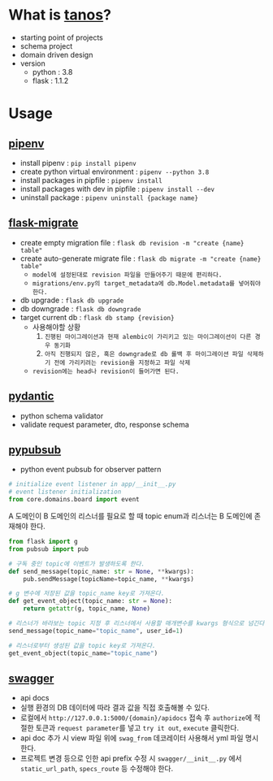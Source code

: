 # What is [tanos](https://bitbucket.org/apartalk/tanos/src)?
* starting point of projects
* schema project
* domain driven design
* version 
    * python : 3.8
    * flask : 1.1.2
# Usage
## [pipenv](https://github.com/pypa/pipenv)
* install pipenv : `pip install pipenv`
* create python virtual environment : `pipenv --python 3.8`
* install packages in pipfile : `pipenv install`
* install packages with dev in pipfile : `pipenv install --dev`
* uninstall package : `pipenv uninstall {package name}`
## [flask-migrate](https://flask-migrate.readthedocs.io/en/latest/)
* create empty migration file : `flask db revision -m "create {name} table"`
* create auto-generate migrate file : `flask db migrate -m "create {name} table"`
    * `model에 설정된대로 revision 파일을 만들어주기 때문에 편리하다.`
    * `migrations/env.py의 target_metadata에 db.Model.metadata를 넣어줘야 한다.`
* db upgrade : `flask db upgrade`
* db downgrade : `flask db downgrade`
* target current db : `flask db stamp {revision}`
    * 사용해야할 상황
        1. `진행된 마이그레이션과 현재 alembic이 가리키고 있는 마이그레이션이 다른 경우 동기화`
        2. `아직 진행되지 않은, 혹은 downgrade로 db 롤백 후 마이그레이션 파일 삭제하기 전에 가리키려는 revision을 지정하고 파일 삭제`
    * `revision에는 head나 revision이 들어가면 된다.`
## [pydantic](https://pydantic-docs.helpmanual.io/)
* python schema validator
* validate request parameter, dto, response schema
## [pypubsub](https://pypubsub.readthedocs.io/en/latest/)
* python event pubsub for observer pattern

```python
# initialize event listener in app/__init__.py
# event listener initialization
from core.domains.board import event
```
A 도메인이 B 도메인의 리스너를 필요로 할 때 topic enum과 리스너는 B 도메인에 존재해야 한다.
```python
from flask import g
from pubsub import pub

# 구독 중인 topic에 이벤트가 발생하도록 한다.
def send_message(topic_name: str = None, **kwargs):
    pub.sendMessage(topicName=topic_name, **kwargs)

# g 변수에 저장된 값을 topic_name key로 가져온다.
def get_event_object(topic_name: str = None):
    return getattr(g, topic_name, None)

# 리스너가 바라보는 topic 지정 후 리스너에서 사용할 매개변수를 kwargs 형식으로 넘긴다.
send_message(topic_name="topic_name", user_id=1)

# 리스너로부터 생성된 값을 topic key로 가져온다.
get_event_object(topic_name="topic_name")
```
## [swagger](https://swagger.io/docs/specification/basic-structure/)
* api docs
* 실행 환경의 DB 데이터에 따라 결과 값을 직접 호출해볼 수 있다.
* 로컬에서 `http://127.0.0.1:5000/{domain}/apidocs` 접속 후 `authorize`에 적절한 토큰과 `request parameter`를 넣고 `try it out`, `execute` 클릭한다.
* api doc 추가 시 view 파일 위에 `swag_from` 데코레이터 사용해서 yml 파일 명시한다.
* 프로젝트 변경 등으로 인한 api prefix 수정 시 `swagger/__init__.py` 에서 `static_url_path`, `specs_route` 등 수정해야 한다. 
